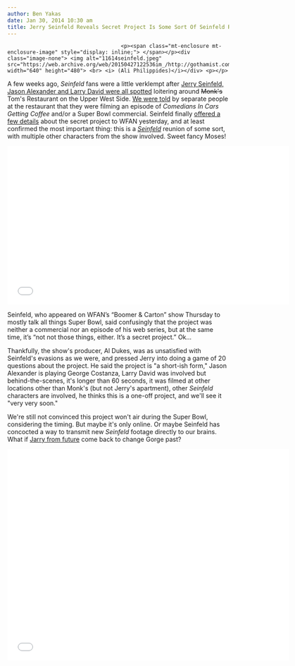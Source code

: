 ```yaml
---
author: Ben Yakas
date: Jan 30, 2014 10:30 am
title: Jerry Seinfeld Reveals Secret Project Is Some Sort Of Seinfeld Reunion
---
```


	
										<p><span class="mt-enclosure mt-enclosure-image" style="display: inline;"> </span></p><div class="image-none"> <img alt="11614seinfeld.jpeg" src="https://web.archive.org/web/20150427122536im_/http://gothamist.com/attachments/byakas/11614seinfeld.jpeg" width="640" height="480"> <br> <i> (Ali Philippides)</i></div> <p></p>

<p>A few weeks ago, <em>Seinfeld</em> fans were a little verklempt after <a href="https://web.archive.org/web/20150427122536/http://gothamist.com/2014/01/13/jerry_seinfeld_jason_alexander_are.php#photo-1">Jerry Seinfeld, Jason Alexander and Larry David were all spotted</a> loitering around <strike>Monk&apos;s</strike> Tom&apos;s Restaurant on the Upper West Side. <a href="https://web.archive.org/web/20150427122536/http://gothamist.com/2014/01/16/video_jerry_seinfeld_jason_alexande.php">We were told</a> by separate people at the restaurant that they were filming an episode of <em>Comedians In Cars Getting Coffee</em> and/or a Super Bowl commercial. Seinfeld finally <a href="https://web.archive.org/web/20150427122536/http://newyork.cbslocal.com/2014/01/30/on-wfan-jerry-seinfeld-reveals-new-details-about-mysterious-project/">offered a few details</a> about the secret project to WFAN yesterday, and at least confirmed the most important thing: this is a <a href="https://web.archive.org/web/20150427122536/http://gothamist.com/tags/seinfeld"><em>Seinfeld</em></a> reunion of some sort, with multiple other characters from the show involved. Sweet fancy Moses!</p>

<p><iframe width="640" height="360" src="//web.archive.org/web/20150427122536if_/http://www.youtube.com/embed/HINK9-J2Dao" frameborder="0" allowfullscreen></iframe></p>

<p>Seinfeld, who appeared on WFAN&#x2019;s &#x201C;Boomer &amp; Carton&#x201D; show Thursday to mostly talk all things Super Bowl, said confusingly that the project was neither a commercial nor an episode of his web series, but at the same time, it&#x2019;s &#x201C;not not those things, either. It&#x2019;s a secret project.&#x201D; Ok...</p>

<p>Thankfully, the show&apos;s producer, Al Dukes, was as unsatisfied with Seinfeld&apos;s evasions as we were, and pressed Jerry into doing a game of 20 questions about the project. He said the project is &quot;a short-ish form,&quot; Jason Alexander is playing George Costanza, Larry David was involved but behind-the-scenes, it&apos;s longer than 60 seconds, it was filmed at other locations other than Monk&apos;s (but not Jerry&apos;s apartment), other <em>Seinfeld</em> characters are involved, he thinks this is a one-off project, and we&apos;ll see it &quot;very very soon.&quot;</p>

<p>We&apos;re still not convinced this project won&apos;t air during the Super Bowl, considering the timing. But maybe it&apos;s only online. Or maybe Seinfeld has concocted a way to transmit new <em>Seinfeld</em> footage directly to our brains. What if <a href="https://web.archive.org/web/20150427122536/https://twitter.com/Seinfeld2000">Jarry from future</a> come back to change Gorge past? </p>

<p><iframe width="640" height="480" src="//web.archive.org/web/20150427122536if_/http://www.youtube.com/embed/j0qm0KUPeD8" frameborder="0" allowfullscreen></iframe></p>					
										
									
				